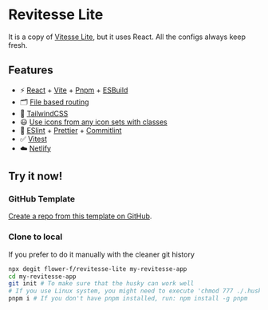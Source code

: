 # Revitesse Lite

It is a copy of [Vitesse Lite](https://github.com/antfu/vitesse-lite), but it uses React. All the configs always keep fresh.

## Features

- ⚡️ [React](https://reactjs.org/) + [Vite](https://vitejs.dev/) + [Pnpm](https://pnpm.io/) + [ESBuild](https://esbuild.github.io/)
- 🗂 [File based routing](https://github.com/hannoeru/vite-plugin-pages)
- 🎨 [TailwindCSS](https://tailwindcss.com/)
- 😃 [Use icons from any icon sets with classes](https://iconify.design/docs/usage/css/tailwind/)
- 🦾 [ESlint](https://eslint.org/) + [Prettier](https://prettier.io/) + [Commitlint](https://commitlint.js.org/)
- ✅ [Vitest](https://vitest.dev/)
- ☁️ [Netlify](https://www.netlify.com/)

## Try it now!

### GitHub Template

[Create a repo from this template on GitHub](https://github.com/flower-f/revitesse-lite/generate).

### Clone to local

If you prefer to do it manually with the cleaner git history

```bash
npx degit flower-f/revitesse-lite my-revitesse-app
cd my-revitesse-app
git init # To make sure that the husky can work well
# If you use Linux system, you might need to execute 'chmod 777 ./.husky/*'
pnpm i # If you don't have pnpm installed, run: npm install -g pnpm
```
